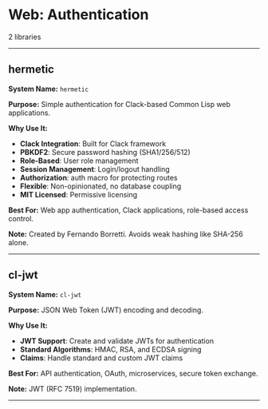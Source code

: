 # Web: Authentication

2 libraries

---

## hermetic

**System Name:** `hermetic`

**Purpose:** Simple authentication for Clack-based Common Lisp web applications.

**Why Use It:**
- **Clack Integration**: Built for Clack framework
- **PBKDF2**: Secure password hashing (SHA1/256/512)
- **Role-Based**: User role management
- **Session Management**: Login/logout handling
- **Authorization**: auth macro for protecting routes
- **Flexible**: Non-opinionated, no database coupling
- **MIT Licensed**: Permissive licensing

**Best For:** Web app authentication, Clack applications, role-based access control.

**Note:** Created by Fernando Borretti. Avoids weak hashing like SHA-256 alone.

---


## cl-jwt

**System Name:** `cl-jwt`

**Purpose:** JSON Web Token (JWT) encoding and decoding.

**Why Use It:**
- **JWT Support**: Create and validate JWTs for authentication
- **Standard Algorithms**: HMAC, RSA, and ECDSA signing
- **Claims**: Handle standard and custom JWT claims

**Best For:** API authentication, OAuth, microservices, secure token exchange.

**Note:** JWT (RFC 7519) implementation.

---


